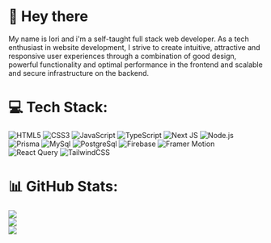 # 👋 Hey there

My name is Iori and i'm a self-taught full stack web developer. As a tech enthusiast in website development, I strive to create intuitive, attractive and responsive user experiences through a combination of good design, powerful functionality and optimal performance in the frontend and scalable and secure infrastructure on the backend.


# 💻 Tech Stack:
![HTML5](https://img.shields.io/badge/html5-%23E34F26.svg?style=for-the-badge&logo=html5&logoColor=white) ![CSS3](https://img.shields.io/badge/css3-%231572B6.svg?style=for-the-badge&logo=css3&logoColor=white) ![JavaScript](https://img.shields.io/badge/javascript-%23323330.svg?style=for-the-badge&logo=javascript&logoColor=%23F7DF1E) ![TypeScript](https://img.shields.io/badge/typescript-%23007ACC.svg?style=for-the-badge&logo=typescript&logoColor=white) ![Next JS](https://img.shields.io/badge/Next-black?style=for-the-badge&logo=next.js&logoColor=white) ![Node.js](https://img.shields.io/badge/Node-black?style=for-the-badge&logo=node.js&logoColor=white) ![Prisma](https://img.shields.io/badge/prisma-purple?style=for-the-badge&logo=prisma&logoColor=white) ![MySql](https://img.shields.io/badge/Mysql-black?style=for-the-badge&logo=mysql&logoColor=white) ![PostgreSql](https://img.shields.io/badge/Postgresql-blue?style=for-the-badge&logo=postgresql&logoColor=white) ![Firebase](https://img.shields.io/badge/firebase-%23039BE5.svg?style=for-the-badge&logo=firebase) ![Framer Motion](https://img.shields.io/badge/framer-%23039BE5.svg?style=for-the-badge&logo=framer) ![React Query](https://img.shields.io/badge/reactquery-%23039BE5.svg?style=for-the-badge&logo=reactquery) ![TailwindCSS](https://img.shields.io/badge/tailwindcss-%2338B2AC.svg?style=for-the-badge&logo=tailwind-css&logoColor=white)

# 📊 GitHub Stats:
![](https://github-readme-stats.vercel.app/api?username=iorise&theme=dark&hide_border=false&include_all_commits=false&count_private=false)<br/>
![](https://github-readme-streak-stats.herokuapp.com/?user=iorise&theme=dark&hide_border=false)<br/>
![](https://github-readme-stats.vercel.app/api/top-langs/?username=iorise&theme=dark&hide_border=false&include_all_commits=false&count_private=false&layout=compact)
